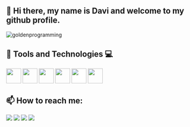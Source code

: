 ## 👋 Hi there, my name is Davi and welcome to my github profile.

![goldenprogramming](https://github.com/user-attachments/assets/e23e75c8-7111-4d95-84d4-e534d58d4812)


## 🔧 Tools and Technologies 💻


<img loading="lazy" src="https://cdn.jsdelivr.net/gh/devicons/devicon@latest/icons/html5/html5-plain-wordmark.svg" width=40 height=40/> <img loading="lazy" src="https://cdn.jsdelivr.net/gh/devicons/devicon@latest/icons/css3/css3-original.svg" width=40 height=40/> 
<img loading="lazy" src="https://cdn.jsdelivr.net/gh/devicons/devicon@latest/icons/javascript/javascript-original.svg" width=40 height=40/> <img loading="lazy" src="https://cdn.jsdelivr.net/gh/devicons/devicon@latest/icons/python/python-original.svg" width=40 height=40/>
<img loading="lazy" src="https://cdn.jsdelivr.net/gh/devicons/devicon@latest/icons/flask/flask-original.svg" width=40 height=40 style="background-color: white;"/> 
<img loading="lazy" src="https://cdn.jsdelivr.net/gh/devicons/devicon@latest/icons/azuresqldatabase/azuresqldatabase-original.svg" width=40 height=40/>
          
          
          
          





## 📫 How to reach me:
         

<div>
<a href="https://www.youtube.com/@davizinhotoestacio" target="_blank"><img loading="lazy" src="https://img.shields.io/badge/YouTube-FF0000?style=for-the-badge&logo=youtube&logoColor=white" target="_blank"></a>
<a href="https://instagram.com/dav_queiroz/" target="_blank"><img loading="lazy" src="https://img.shields.io/badge/-Instagram-%23E4405F?style=for-the-badge&logo=instagram&logoColor=white" target="_blank"></a>
<a href = "mailto:davzqueiroz@gmail.com"><img loading="lazy" src="https://img.shields.io/badge/Gmail-D14836?style=for-the-badge&logo=gmail&logoColor=white" target="_blank"></a>
<a href="https://www.linkedin.com/in/davi-oliveira-746758262/" target="_blank"><img loading="lazy" src="https://img.shields.io/badge/-LinkedIn-%230077B5?style=for-the-badge&logo=linkedin&logoColor=white" target="_blank"></a>   
</div>
